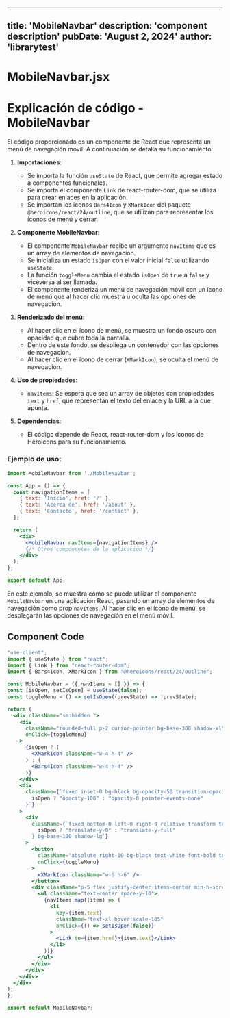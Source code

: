 ---
  title: 'MobileNavbar'
  description: 'component description'
  pubDate: 'August 2, 2024'
  author: 'librarytest'
  ---
  
  
  
  # MobileNavbar.jsx
  # Explicación de código - MobileNavbar

El código proporcionado es un componente de React que representa un menú de navegación móvil. A continuación se detalla su funcionamiento:

1. **Importaciones**:
   - Se importa la función `useState` de React, que permite agregar estado a componentes funcionales.
   - Se importa el componente `Link` de react-router-dom, que se utiliza para crear enlaces en la aplicación.
   - Se importan los iconos `Bars4Icon` y `XMarkIcon` del paquete `@heroicons/react/24/outline`, que se utilizan para representar los íconos de menú y cerrar.

2. **Componente MobileNavbar**:
   - El componente `MobileNavbar` recibe un argumento `navItems` que es un array de elementos de navegación.
   - Se inicializa un estado `isOpen` con el valor inicial `false` utilizando `useState`.
   - La función `toggleMenu` cambia el estado `isOpen` de `true` a `false` y viceversa al ser llamada.
   - El componente renderiza un menú de navegación móvil con un ícono de menú que al hacer clic muestra u oculta las opciones de navegación.

3. **Renderizado del menú**:
   - Al hacer clic en el ícono de menú, se muestra un fondo oscuro con opacidad que cubre toda la pantalla.
   - Dentro de este fondo, se despliega un contenedor con las opciones de navegación.
   - Al hacer clic en el ícono de cerrar (`XMarkIcon`), se oculta el menú de navegación.

4. **Uso de propiedades**:
   - `navItems`: Se espera que sea un array de objetos con propiedades `text` y `href`, que representan el texto del enlace y la URL a la que apunta.

5. **Dependencias**:
   - El código depende de React, react-router-dom y los iconos de Heroicons para su funcionamiento.

### Ejemplo de uso:

```jsx
import MobileNavbar from './MobileNavbar';

const App = () => {
  const navigationItems = [
    { text: 'Inicio', href: '/' },
    { text: 'Acerca de', href: '/about' },
    { text: 'Contacto', href: '/contact' },
  ];

  return (
    <div>
      <MobileNavbar navItems={navigationItems} />
      {/* Otros componentes de la aplicación */}
    </div>
  );
};

export default App;
```

En este ejemplo, se muestra cómo se puede utilizar el componente `MobileNavbar` en una aplicación React, pasando un array de elementos de navegación como prop `navItems`. Al hacer clic en el ícono de menú, se desplegarán las opciones de navegación en el menú móvil.
  
  ## Component Code
  ```jsx
  "use client";
import { useState } from "react";
import { Link } from "react-router-dom";
import { Bars4Icon, XMarkIcon } from "@heroicons/react/24/outline";

const MobileNavbar = ({ navItems = [] }) => {
  const [isOpen, setIsOpen] = useState(false);
  const toggleMenu = () => setIsOpen((prevState) => !prevState);

  return (
    <div className="sm:hidden ">
      <div
        className="rounded-full p-2 cursor-pointer bg-base-300 shadow-xl"
        onClick={toggleMenu}
      >
        {isOpen ? (
          <XMarkIcon className="w-4 h-4" />
        ) : (
          <Bars4Icon className="w-4 h-4" />
        )}
      </div>
      <div
        className={`fixed inset-0 bg-black bg-opacity-50 transition-opacity duration-300 z-40 ${
          isOpen ? "opacity-100" : "opacity-0 pointer-events-none"
        }`}
      >
        <div
          className={`fixed bottom-0 left-0 right-0 relative transform transition-transform duration-300 z-50 ${
            isOpen ? "translate-y-0" : "translate-y-full"
          } bg-base-100 shadow-lg`}
        >
          <button
            className="absolute right-10 bg-black text-white font-bold top-10 shadow-md rounded-full p-2 cursor-pointer"
            onClick={toggleMenu}
          >
            <XMarkIcon className="w-6 h-6" />
          </button>
          <div className="p-5 flex justify-center items-center min-h-screen">
            <ul className="text-center space-y-10">
              {navItems.map((item) => (
                <li
                  key={item.text}
                  className="text-xl hover:scale-105"
                  onClick={() => setIsOpen(false)}
                >
                  <Link to={item.href}>{item.text}</Link>
                </li>
              ))}
            </ul>
          </div>
        </div>
      </div>
    </div>
  );
};

export default MobileNavbar;
  ```
  